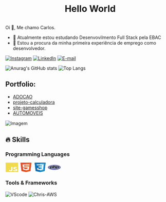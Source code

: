 <!--título-->
<div id="user-content-toc">
  <ul align="center">
    <summary><h1 style="display: inline-block">Hello World</h1></summary>
</div>

<!-- Presentation -->
<p>
  Oi 👋, Me chamo Carlos.

  - 🌱 Atualmente estou estudando Desenvovilmento Full Stack pela EBAC
  - 🔭 Estou a procura da minha primeira experiência de emprego como desenvolvedor.
</p>

<!-- Links -->
[![Instagram](https://img.shields.io/badge/Instagram-E4405F?style=for-the-badge&logo=instagram&logoColor=white)](https://www.instagram.com/carlus.andrads/)
[![LinkedIn](https://img.shields.io/badge/LinkedIn-0077B5?style=for-the-badge&logo=linkedin&logoColor=white)](https://www.linkedin.com/in/carlosg-andrade/)
[![E-mail](https://img.shields.io/badge/Email-E62C09?style=for-the-badge&logo=gmail&logoColor=white)](mailto:carluss777@gmail.com)

<!-- GithubStats -->
![Anurag's GitHub stats](https://github-readme-stats.vercel.app/api?username=carluuss&show_icons=true&theme=synthwave)
![Top Langs](https://github-readme-stats.vercel.app/api/top-langs/?username=carluuss&layout=compact&show_icons=true&theme=synthwave)

<!-- Portfolio -->
## Portfolio:
- [ADOCAO](https://ado-cao-five.vercel.app)
- [projeto-calculadora](https://projeto-calculadora-medias-nine-blond.vercel.app)
- [site-gamesshop](https://site-gamesshop-lime-omega.vercel.app)
- [AUTOMOVEIS](https://projeto-automoveis-n6qrp487o-carlos-projects-102fdfd7.vercel.app)
<!-- GIF -->

<div style="flex-basis: 48%;">
  <img align="center" src="https://fiverr-res.cloudinary.com/images/t_main1,q_auto,f_auto,q_auto,f_auto/attachments/delivery/asset/c2d64f4ceaf86da9becca355e41d219d-1696690622/luigi%20LOFI%20sample%20export%206%20alt/create-awesome-pixel-art-animations-and-illustrations.gif" alt="Imagem">
</div>

## 🔥 Skills
<!-- Skills: Programming Languages -->
  <div style="flex-basis: 48%;">
    <h3>Programming Languages</h3>
    <img align="center" alt="Js" height="30" width="40" src="https://raw.githubusercontent.com/devicons/devicon/master/icons/javascript/javascript-plain.svg">
    <img align="center" alt="HTML" height="30" width="40" src="https://raw.githubusercontent.com/devicons/devicon/master/icons/html5/html5-original.svg">
    <img align="center" alt="CSS" height="30" width="40" src="https://raw.githubusercontent.com/devicons/devicon/master/icons/css3/css3-original.svg">
    <img align="center" alt="CSS" height="30" width="40" src="https://raw.githubusercontent.com/devicons/devicon/master/icons/php/php-original.svg">
  </div>
  
  <!-- Skills: Tools & Frameworks -->
  <div style="flex-basis: 48%;">
    <h3>Tools & Frameworks</h3>
    <img align="center" alt="VScode" height="30" width="40" src="https://cdn.jsdelivr.net/gh/devicons/devicon/icons/vscode/vscode-original.svg">
    <img align="center" alt="Chris-AWS" height="30" width="40" src="https://cdn.jsdelivr.net/gh/devicons/devicon/icons/git/git-original.svg">
  </div>
  
  <!-- Skills: Libraries -->
  <div style="flex-basis: 48%;">
   
  </div>


